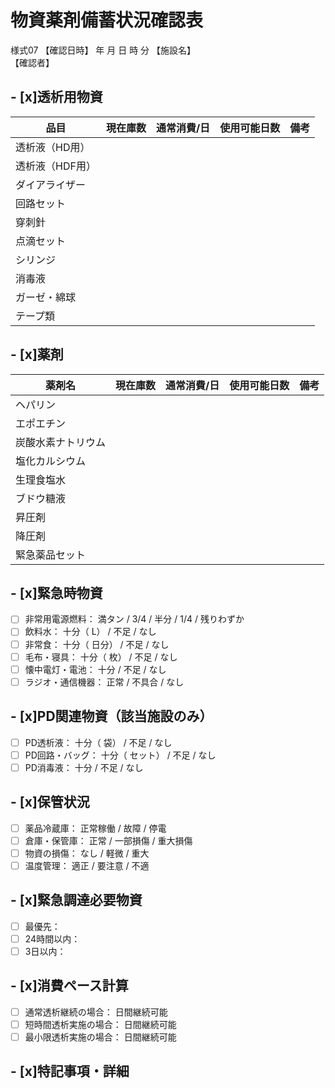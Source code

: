 # 物資薬剤備蓄状況確認表
様式07
【確認日時】      年    月    日    時    分
【施設名】                                        
【確認者】                                        
## - [x]透析用物資
| 品目 | 現在庫数 | 通常消費/日 | 使用可能日数 | 備考 |
| --- | --- | --- | --- | --- |
| 透析液（HD用） |  |  |  |  |
| 透析液（HDF用） |  |  |  |  |
| ダイアライザー |  |  |  |  |
| 回路セット |  |  |  |  |
| 穿刺針 |  |  |  |  |
| 点滴セット |  |  |  |  |
| シリンジ |  |  |  |  |
| 消毒液 |  |  |  |  |
| ガーゼ・綿球 |  |  |  |  |
| テープ類 |  |  |  |  |

## - [x]薬剤
| 薬剤名 | 現在庫数 | 通常消費/日 | 使用可能日数 | 備考 |
| --- | --- | --- | --- | --- |
| ヘパリン |  |  |  |  |
| エポエチン |  |  |  |  |
| 炭酸水素ナトリウム |  |  |  |  |
| 塩化カルシウム |  |  |  |  |
| 生理食塩水 |  |  |  |  |
| ブドウ糖液 |  |  |  |  |
| 昇圧剤 |  |  |  |  |
| 降圧剤 |  |  |  |  |
| 緊急薬品セット |  |  |  |  |

## - [x]緊急時物資
- [ ] 非常用電源燃料：    満タン / 3/4 / 半分 / 1/4 / 残りわずか
- [ ] 飲料水：            十分（    L） / 不足 / なし
- [ ] 非常食：            十分（    日分） / 不足 / なし
- [ ] 毛布・寝具：        十分（    枚） / 不足 / なし
- [ ] 懐中電灯・電池：    十分 / 不足 / なし
- [ ] ラジオ・通信機器：  正常 / 不具合 / なし
## - [x]PD関連物資（該当施設のみ）
- [ ] PD透析液：          十分（    袋） / 不足 / なし
- [ ] PD回路・バッグ：    十分（    セット） / 不足 / なし
- [ ] PD消毒液：          十分 / 不足 / なし
## - [x]保管状況
- [ ] 薬品冷蔵庫：        正常稼働 / 故障 / 停電
- [ ] 倉庫・保管庫：      正常 / 一部損傷 / 重大損傷
- [ ] 物資の損傷：        なし / 軽微 / 重大
- [ ] 温度管理：          適正 / 要注意 / 不適
## - [x]緊急調達必要物資
- [ ] 最優先：                                                        
- [ ] 24時間以内：                                                    
- [ ] 3日以内：                                                       
## - [x]消費ペース計算
- [ ] 通常透析継続の場合：        日間継続可能
- [ ] 短時間透析実施の場合：      日間継続可能
- [ ] 最小限透析実施の場合：      日間継続可能
## - [x]特記事項・詳細
